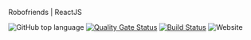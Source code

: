 Robofriends | ReactJS

![GitHub top language](https://img.shields.io/github/languages/top/vkuzm/Robofriends)
[![Quality Gate Status](https://sonarcloud.io/api/project_badges/measure?project=vkuzm_Robofriends&metric=alert_status)](https://sonarcloud.io/dashboard?id=vkuzm_Robofriends)
[![Build Status](https://travis-ci.org/vkuzm/Robofriends.svg?branch=master)](https://travis-ci.org/vkuzm/Robofriends)
![Website](https://img.shields.io/website?url=https%3A%2F%2Frobofr.herokuapp.com%2F)
